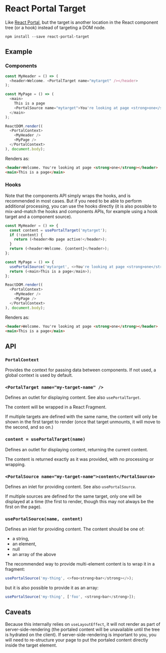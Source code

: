 # React Portal Target

Like [React Portal](https://reactjs.org/docs/portals.html), but the target is
another location in the React component tree (or a hook) instead of targeting
a DOM node.

```shell
npm install --save react-portal-target
```

## Example

### Components

```javascript
const MyHeader = () => (
  <header>Welcome. <PortalTarget name="mytarget" /></header>
);

const MyPage = () => (
  <main>
    This is a page
    <PortalSource name="mytarget">You're looking at page <strong>one</strong></PortalSource>
  </main>
);

ReactDOM.render((
  <PortalContext>
    <MyHeader />
    <MyPage />
  </PortalContext>
), document.body);
```

Renders as:

```html
<header>Welcome. You're looking at page <strong>one</strong></header>
<main>This is a page</main>
```

### Hooks

Note that the components API simply wraps the hooks, and is recommended in most
cases. But if you need to be able to perform additional processing, you can use
the hooks directly (it is also possible to mix-and-match the hooks and
components APIs, for example using a hook target and a component source).

```javascript
const MyHeader = () => {
  const content = usePortalTarget('mytarget');
  if (!content) {
    return (<header>No page active!</header>);
  }
  return (<header>Welcome. {content}</header>);
};

const MyPage = () => {
  usePortalSource('mytarget', <>You're looking at page <strong>one</strong></>);
  return (<main>This is a page</main>);
};

ReactDOM.render((
  <PortalContext>
    <MyHeader />
    <MyPage />
  </PortalContext>
), document.body);
```

Renders as:

```html
<header>Welcome. You're looking at page <strong>one</strong></header>
<main>This is a page</main>
```

## API

### `PortalContext`

Provides the context for passing data between components. If not used, a global
context is used by default.


### `<PortalTarget name="my-target-name" />`

Defines an outlet for displaying content. See also `usePortalTarget`.

The content will be wrapped in a React Fragment.

If multiple targets are defined with the same name, the content will only be
shown in the first target to render (once that target unmounts, it will move to
the second, and so on.)


### `content = usePortalTarget(name)`

Defines an outlet for displaying content, returning the current content.

The content is returned exactly as it was provided, with no processing or
wrapping.


### `<PortalSource name="my-target-name">content</PortalSource>`

Defines an inlet for providing content. See also `usePortalSource`.

If multiple sources are defined for the same target, only one will be displayed
at a time (the first to render, though this may not always be the first on the
page).


### `usePortalSource(name, content)`

Defines an inlet for providing content. The content should be one of:

* a string,
* an element,
* null
* an array of the above

The recommended way to provide multi-element content is to wrap it in a fragment:

```javascript
usePortalSource('my-thing', <>foo<strong>bar</strong></>);
```

but it is also possible to provide it as an array:

```javascript
usePortalSource('my-thing', ['foo', <strong>bar</strong>]);
```

## Caveats

Because this internally relies on `useLayoutEffect`, it will not render as part
of server-side-rendering (the portaled content will be unavailable until the
tree is hydrated on the client). If server-side-rendering is important to you,
you will need to re-structure your page to put the portaled content directly
inside the target element.
